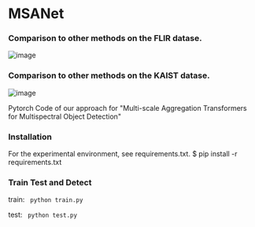 # MSANet
### Comparison to other methods on the FLIR datase.
![image](https://github.com/ysh-strive/MSANet/assets/25916281/e1aab203-1827-4899-bd9e-91ccc91aa7a7)


### Comparison to other methods on the KAIST datase.
![image](https://github.com/ysh-strive/MSANet/assets/25916281/580f86c0-46f5-4224-8ab3-1064c18a39c8)

Pytorch Code of our approach for "Multi-scale Aggregation Transformers for Multispectral Object Detection"
### Installation 
For the experimental environment, see requirements.txt.
$ pip install -r requirements.txt


### Train Test and Detect
train: ``` python train.py```

test: ``` python test.py```
